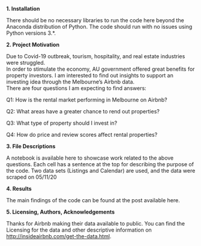 <strong>1. Installation</strong>
<p>There should be no necessary libraries to run the code here beyond the Anaconda distribution of Python. The code should run with no issues using Python versions 3.*.</p>
<strong>2. Project Motivation</strong>
<p>Due to Covid-19 outbreak, tourism, hospitality, and real estate industries were struggled.
<br/>
In order to stimulate the economy, AU government offered great benefits for property investors. I am interested to find out insights to support an investing idea through the Melbourne’s Airbnb data.
<br/> 
There are four questions I am expecting to find answers:
<br/>
<p>Q1: How is the rental market performing in Melbourne on Airbnb?</p>
<p>Q2: What areas have a greater chance to rend out properties?</p>
<p>Q3: What type of property should I invest in?</p>
<p>Q4: How do price and review scores affect rental properties?</p>

<strong>3. File Descriptions</strong>
<p>A notebook is available here to showcase work related to the above questions. Each cell has a sentence at the top for describing the purpose of the code.
Two data sets (Listings and Calendar) are used, and the data were scraped on 05/11/20</p>

<strong>4. Results</strong>
<p>The main findings of the code can be found at the post available here.</p>

<strong>5. Licensing, Authors, Acknowledgements</strong>
<p>Thanks for Airbnb making their data available to public. You can find the Licensing for the data and other descriptive information on <a href="http://insideairbnb.com/get-the-data.html" target="_blank">http://insideairbnb.com/get-the-data.html</a>.</p>
